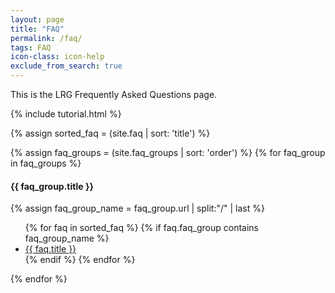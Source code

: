 ```yaml
---
layout: page
title: "FAQ"
permalink: /faq/
tags: FAQ
icon-class: icon-help
exclude_from_search: true
---
```


This is the LRG Frequently Asked Questions page.

{% include tutorial.html %}

{% assign sorted_faq = (site.faq | sort: 'title') %}

{% assign faq_groups = (site.faq_groups | sort: 'order') %}
{% for faq_group in faq_groups %}
<h4>{{ faq_group.title }}</h4>
  {% assign faq_group_name = faq_group.url | split:"/" | last %}
<ul>
  {% for faq in sorted_faq %}
    {% if faq.faq_group contains faq_group_name %}
  <li><a href="{{ faq.url }}">{{ faq.title }}</a></li>
    {% endif %}
  {% endfor %}
</ul>  
{% endfor %}